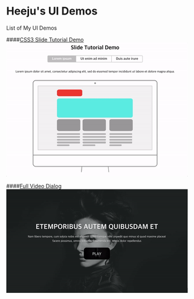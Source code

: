 # Heeju's UI Demos
List of My UI Demos

####[CSS3 Slide Tutorial Demo](https://heeju.github.io/ui-demos/css3-animation-tutorial-slide/)
![css3-animation-tutorial-slide.gif](./previews/css3-animation-tutorial-slide.gif)

####[Full Video Dialog](https://heeju.github.io/ui-demos/full-video-dialog/)
![full-video-dialog.gif](./previews/full-video-dialog.gif)
